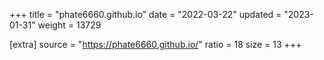 +++
title = "phate6660.github.io"
date = "2022-03-22"
updated = "2023-01-31"
weight = 13729

[extra]
source = "https://phate6660.github.io/"
ratio = 18
size = 13
+++
